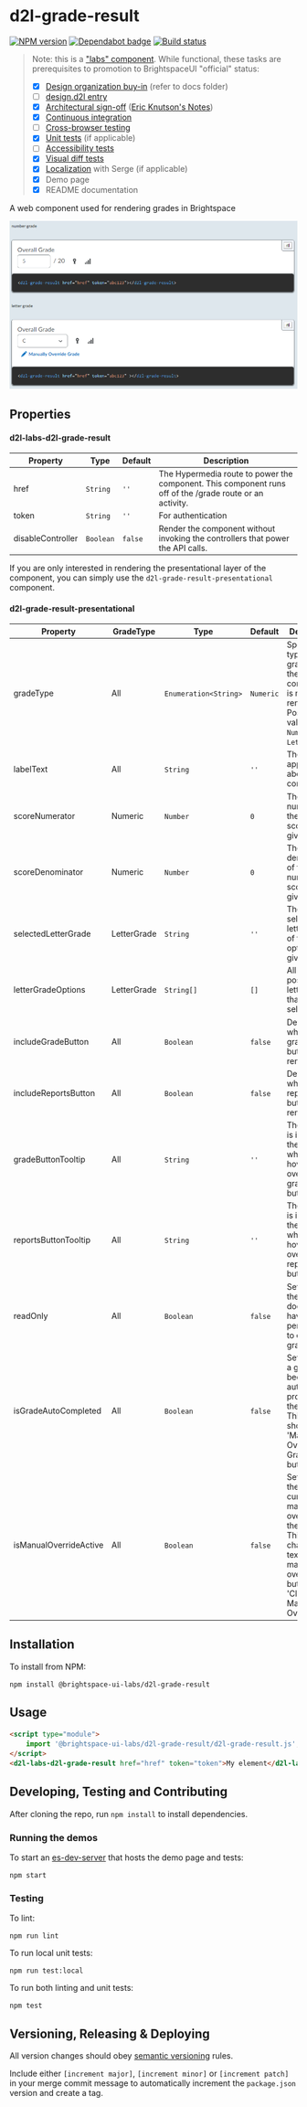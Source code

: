 # d2l-grade-result

[![NPM version](https://img.shields.io/npm/v/@brightspace-ui-labs/grade-result.svg)](https://www.npmjs.org/package/@brightspace-ui-labs/grade-result)
[![Dependabot badge](https://flat.badgen.net/dependabot/BrightspaceUILabs/d2l-grade-result?icon=dependabot)](https://app.dependabot.com/)
[![Build status](https://travis-ci.com/github/BrightspaceUILabs/grade-result.svg?branch=master)](https://travis-ci.com/github/BrightspaceUILabs/grade-result)

> Note: this is a ["labs" component](https://github.com/BrightspaceUI/guide/wiki/Component-Tiers). While functional, these tasks are prerequisites to promotion to BrightspaceUI "official" status:
>
> - [x] [Design organization buy-in](https://github.com/BrightspaceUI/guide/wiki/Before-you-build#working-with-design) (refer to docs folder)
> - [ ] [design.d2l entry](http://design.d2l/)
> - [x] [Architectural sign-off](https://github.com/BrightspaceUI/guide/wiki/Before-you-build#web-component-architecture) ([Eric Knutson's Notes](https://desire2learn.atlassian.net/wiki/spaces/Nimbus/pages/949223655/Eric+s+thoughts+for+a+slicey+workflow+with+features+along+the+way))
> - [x] [Continuous integration](https://github.com/BrightspaceUI/guide/wiki/Testing#testing-continuously-with-travis-ci)
> - [ ] [Cross-browser testing](https://github.com/BrightspaceUI/guide/wiki/Testing#cross-browser-testing-with-sauce-labs)
> - [x] [Unit tests](https://github.com/BrightspaceUI/guide/wiki/Testing#testing-with-polymer-test) (if applicable)
> - [ ] [Accessibility tests](https://github.com/BrightspaceUI/guide/wiki/Testing#automated-accessibility-testing-with-axe)
> - [x] [Visual diff tests](https://github.com/BrightspaceUI/visual-diff)
> - [x] [Localization](https://github.com/BrightspaceUI/guide/wiki/Localization) with Serge (if applicable)
> - [x] Demo page
> - [x] README documentation

A web component used for rendering grades in Brightspace

![demo screenshot](./docs/demo_screenshot.png)

## Properties

#### d2l-labs-d2l-grade-result

| Property          | Type      | Default | Description                                                  |
| ----------------- | --------- | ------- | ------------------------------------------------------------ |
| href              | `String`  | `''`    | The Hypermedia route to power the component. This component runs off of the /grade route or an activity. |
| token             | `String`  | `''`    | For authentication                                           |
| disableController | `Boolean` | `false` | Render the component without invoking the controllers that power the API calls. |

If you are only interested in rendering the presentational layer of the component, you can simply use the `d2l-grade-result-presentational` component.

#### d2l-grade-result-presentational

| Property               | GradeType   | Type                  | Default   | Description                                                  |
| ---------------------- | ----------- | --------------------- | --------- | ------------------------------------------------------------ |
| gradeType              | All         | `Enumeration<String>` | `Numeric` | Specifies the type of grade that the component is meant to render. Possible values: `Numeric` `LetterGrade` |
| labelText              | All         | `String`              | `''`      | The text that appears above the component.                   |
| scoreNumerator         | Numeric     | `Number`              | `0`       | The numerator of the numeric score that is given.            |
| scoreDenominator       | Numeric     | `Number`              | `0`       | The denominator of the numeric score that is given.          |
| selectedLetterGrade    | LetterGrade | `String`              | `''`      | The current selected letter grade of the options given.      |
| letterGradeOptions     | LetterGrade | `String[]`            | `[]`      | All of the possible letter grades that can be selected.      |
| includeGradeButton     | All         | `Boolean`             | `false`   | Determines whether the grades icon button is rendered.       |
| includeReportsButton   | All         | `Boolean`             | `false`   | Determines whether the reports icon button is rendered.      |
| gradeButtonTooltip     | All         | `String`              | `''`      | The text that is inside of the tooltip when hovering over the grades button. |
| reportsButtonTooltip   | All         | `String`              | `''`      | The text that is inside of the tooltip when hovering over the reports button. |
| readOnly               | All         | `Boolean`             | `false`   | Set to `true` if the user does not have permissions to edit the grade. |
| isGradeAutoCompleted   | All         | `Boolean`             | `false`   | Set to `true` if a grade has been automatically provided for the activity. This will show the 'Manually Override Grade' button. |
| isManualOverrideActive | All         | `Boolean`             | `false`   | Set to `true` is the user is currently manually overriding the grade. This will change the text of the manual override button to 'Clear Manual Override'. |

## Installation

To install from NPM:

```shell
npm install @brightspace-ui-labs/d2l-grade-result
```

## Usage

```html
<script type="module">
    import '@brightspace-ui-labs/d2l-grade-result/d2l-grade-result.js';
</script>
<d2l-labs-d2l-grade-result href="href" token="token">My element</d2l-labs-d2l-grade-result>
```

## Developing, Testing and Contributing

After cloning the repo, run `npm install` to install dependencies.

### Running the demos

To start an [es-dev-server](https://open-wc.org/developing/es-dev-server.html) that hosts the demo page and tests:

```shell
npm start
```

### Testing

To lint:

```shell
npm run lint
```

To run local unit tests:

```shell
npm run test:local
```

To run both linting and unit tests:

```shell
npm test
```

## Versioning, Releasing & Deploying

All version changes should obey [semantic versioning](https://semver.org/) rules.

Include either `[increment major]`, `[increment minor]` or `[increment patch]` in your merge commit message to automatically increment the `package.json` version and create a tag.








